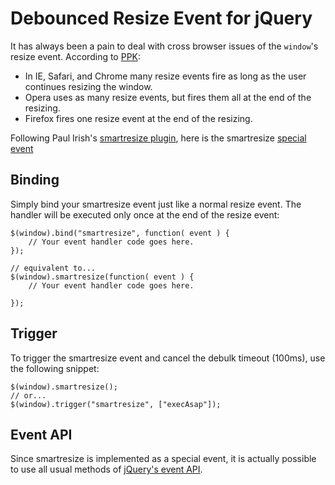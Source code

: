 Debounced Resize Event for jQuery
=================================

It has always been a pain to deal with cross browser issues of the `window`'s resize event.
According to [PPK](http://www.quirksmode.org/dom/events/resize.html#link1):
-	In IE, Safari, and Chrome many resize events fire as long as the user continues resizing the window.
-	Opera uses as many resize events, but fires them all at the end of the resizing.
-	Firefox fires one resize event at the end of the resizing.

Following Paul Irish's [smartresize plugin](http://paulirish.com/2009/throttled-smartresize-jquery-event-handler/), here is the smartresize [special event](http://brandonaaron.net/blog/2009/06/4/jquery-edge-new-special-event-hooks)

Binding
-------

Simply bind your smartresize event just like a normal resize event. The handler will be executed only once at the end of the resize event:

	$(window).bind("smartresize", function( event ) {
		// Your event handler code goes here.
	});

	// equivalent to...
	$(window).smartresize(function( event ) {
		// Your event handler code goes here.
	
	});

Trigger
-------

To trigger the smartresize event and cancel the debulk timeout (100ms), use the following snippet:

	$(window).smartresize();
	// or...
	$(window).trigger("smartresize", ["execAsap"]);

Event API
---------

Since smartresize is implemented as a special event, it is actually possible to use all usual methods of [jQuery's event API](http://docs.jquery.com/Events).